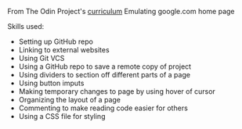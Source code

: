 From The Odin Project's [curriculum](http://www.theodinproject.com/courses/web-development-101/lessons/html-css)
Emulating google.com home page

Skills used:
 - Setting up GitHub repo
 - Linking to external websites
 - Using Git VCS
 - Using a GitHub repo to save a remote copy of project
 - Using dividers to section off different parts of a page
 - Using button imputs
 - Making temporary changes to page by using hover of cursor
 - Organizing the layout of a page
 - Commenting to make reading code easier for others
 - Using a CSS file for styling
